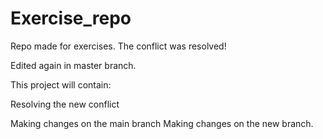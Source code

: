 # Exercise_repo
Repo made for exercises.
The conflict was resolved!


Edited again in master branch.

This project will contain:


Resolving the new conflict

Making changes on the main branch
Making changes on the new branch.

